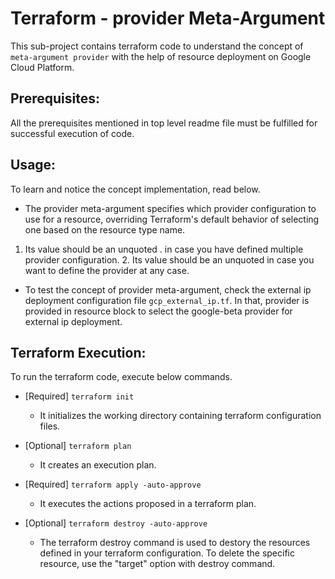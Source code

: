 # Terraform - provider Meta-Argument
This sub-project contains terraform code to understand the concept of `meta-argument provider` with the help of resource deployment on Google Cloud Platform.

## Prerequisites:
All the prerequisites mentioned in top level readme file must be fulfilled for successful execution of code.

## Usage:
To learn and notice the concept implementation, read below.

-   The provider meta-argument specifies which provider configuration to use for a resource, overriding Terraform's default behavior of selecting one based on the resource type name. 

1. Its value should be an unquoted <PROVIDER>.<ALIAS> in case you have defined multiple provider configuration. 2. Its value should be an unquoted <PROVIDER> in case you want to define the provider at any case.

-   To test the concept of provider meta-argument, check the external ip deployment configuration file `gcp_external_ip.tf`. In that, provider is provided in resource block to select the google-beta provider for external ip deployment.

## Terraform Execution:
To run the terraform code, execute below commands.

-   [Required] `terraform init`
    -   It initializes the working directory containing terraform configuration files.

-   [Optional] `terraform plan`
    -   It creates an execution plan.

-   [Required] `terraform apply -auto-approve`
    -   It executes the actions proposed in a terraform plan.

-   [Optional] `terraform destroy -auto-approve`
    -   The terraform destroy command is used to destory the resources defined in your terraform configuration. To delete the specific resource, use the "target" option with destroy command.